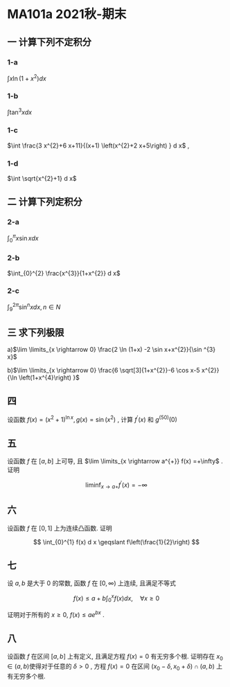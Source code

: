 # MA101a 2021秋-期末

## 一 计算下列不定积分

### 1-a

$\int x \ln \left(1+x^{2}\right) d x$

### 1-b

$\int \tan ^{3} x d x$

### 1-c

$\int \frac{3 x^{2}+6 x+11}{(x+1) \left(x^{2}+2 x+5\right) } d x$ ,

### 1-d

$\int \sqrt{x^{2}+1} d x$

## 二 计算下列定积分

### 2-a

$\int_{0}^{\pi} x \sin x d x$

### 2-b

$\int_{0}^{2} \frac{x^{3}}{1+x^{2}} d x$

### 2-c

$\int_{9}^{2 \pi} \sin ^{n} x d x, n \in N$

## 三 求下列极限

a)$\lim \limits_{x \rightarrow 0} \frac{2 \ln (1+x) -2 \sin x+x^{2}}{\sin ^{3} x}$

b)$\lim \limits_{x \rightarrow 0} \frac{6 \sqrt[3]{1+x^{2}}-6 \cos x-5 x^{2}}{\ln \left(1+x^{4}\right) }$

## 四

设函数 $f(x) =\left(x^{2}+1\right) ^{\ln x}, g(x) =\sin \left(x^{2}\right)$ , 计算 $f^{\prime}(x)$ 和 $g^{(50) }(0)$

## 五

设函数 $f$ 在 $[a, b]$ 上可导, 且 $\lim \limits_{x \rightarrow a^{+}} f(x) =+\infty$ . 证明

$$
\liminf _{x \rightarrow a+} f^{\prime}(x) =-\infty
$$

## 六

设函数 $f$ 在 $[0,1]$ 上为连续凸函数. 证明

$$
\int_{0}^{1} f(x) d x \geqslant f\left(\frac{1}{2}\right)
$$

## 七

设 $a, b$ 是大于 0 的常数, 函数 $f$ 在 $[0, \infty)$ 上连续, 且满足不等式

$$
f(x) \leqslant a+b \int_{0}^{x} f(x) d x, \quad \forall x \geqslant 0
$$

证明对于所有的 $x \geqslant 0, ~ f(x) \leqslant a e^{b x}$ .

## 八

设函数 $f$ 在区间 $[a, b]$ 上有定义, 且满足方程 $f(x) =0$ 有无穷多个根. 证明存在 $x_{0} \in(a, b)$使得对于任意的 $\delta>0$ , 方程 $f(x) =0$ 在区间 $\left(x_{0}-\delta, x_{0}+\delta\right) \cap(a, b)$ 上有无穷多个根.
